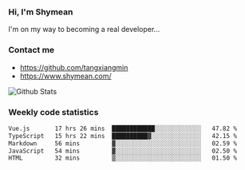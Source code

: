 ### Hi, I'm Shymean

I'm on my way to becoming a real developer...

### Contact me

- <https://github.com/tangxiangmin>
- <https://www.shymean.com/>

![Github Stats](https://github-readme-stats.vercel.app/api?username=tangxiangmin&show_icons=true&theme=dark)


###  Weekly code statistics

<!--START_SECTION:waka-->

```txt
Vue.js       17 hrs 26 mins  ████████████░░░░░░░░░░░░░   47.82 %
TypeScript   15 hrs 22 mins  ██████████▓░░░░░░░░░░░░░░   42.15 %
Markdown     56 mins         ▓░░░░░░░░░░░░░░░░░░░░░░░░   02.59 %
JavaScript   54 mins         ▓░░░░░░░░░░░░░░░░░░░░░░░░   02.50 %
HTML         32 mins         ▒░░░░░░░░░░░░░░░░░░░░░░░░   01.50 %
```

<!--END_SECTION:waka-->